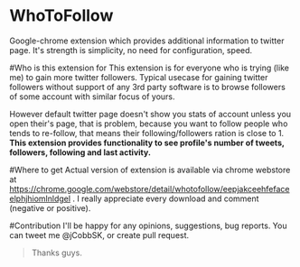 # WhoToFollow
Google-chrome extension which provides additional information to twitter page. It's strength is simplicity,
no need for configuration, speed.

#Who is this extension for
This extension is for everyone who is trying (like me) to gain more twitter followers. Typical usecase for
gaining twitter followers without support of any 3rd party software is to browse followers of some account
with similar focus of yours.

However default twitter page doesn't show you stats of account unless you open their's page, that is problem, 
because you want to follow people who tends to re-follow, that means their following/followers ration is close 
to 1. **This extension provides functionality to see profile's number of tweets, followers, following and last activity.**

#Where to get
Actual version of extension is available via chrome webstore at https://chrome.google.com/webstore/detail/whotofollow/eepjakceehfefaceelphjhiomlnldgel . I really appreciate every download and comment (negative or positive).

#Contribution
I'll be happy for any opinions, suggestions, bug reports. You can tweet me @jCobbSK, or create pull request.
> Thanks guys.

